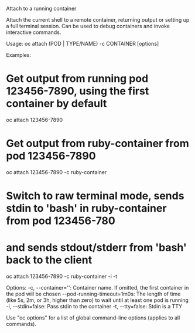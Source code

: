 Attach to a running container 

Attach the current shell to a remote container, returning output or setting up a full terminal session. Can be used to debug containers and invoke interactive commands.

Usage:
  oc attach (POD | TYPE/NAME) -c CONTAINER [options]

Examples:
  # Get output from running pod 123456-7890, using the first container by default
  oc attach 123456-7890
  
  # Get output from ruby-container from pod 123456-7890
  oc attach 123456-7890 -c ruby-container
  
  # Switch to raw terminal mode, sends stdin to 'bash' in ruby-container from pod 123456-780
  # and sends stdout/stderr from 'bash' back to the client
  oc attach 123456-7890 -c ruby-container -i -t

Options:
  -c, --container='': Container name. If omitted, the first container in the pod will be chosen
      --pod-running-timeout=1m0s: The length of time (like 5s, 2m, or 3h, higher than zero) to wait until at least one pod is running
  -i, --stdin=false: Pass stdin to the container
  -t, --tty=false: Stdin is a TTY

Use "oc options" for a list of global command-line options (applies to all commands).
